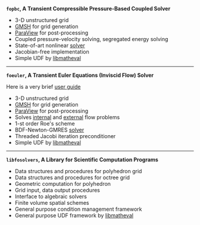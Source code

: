 **`fopbc`, A Transient Compressible Pressure-Based Coupled Solver**

* 3-D unstructured grid
* [GMSH](http://geuz.org/gmsh/) for grid generation
* [ParaView](http://www.paraview.org/) for post-processing
* Coupled pressure-velocity solving, segregated energy solving
* State-of-art nonlinear [solver](https://computation.llnl.gov/casc/sundials/main.html)
* Jacobian-free implementation
* Simple UDF by [libmatheval](http://www.gnu.org/software/libmatheval/)

***

**`foeuler`, A Transient Euler Equations (Inviscid Flow) Solver**

Here is a very brief [user guide](https://drive.google.com/file/d/0B0ArQPxS-HQZWktBSzIwSlRzdk0/view?usp=sharing)

* 3-D unstructured grid
* [GMSH](http://geuz.org/gmsh/) for grid generation
* [ParaView](http://www.paraview.org/) for post-processing
* Solves [internal](https://drive.google.com/file/d/0B0ArQPxS-HQZOFE3NmxWd296Vlk/view?usp=sharing) and [external](https://drive.google.com/file/d/0B0ArQPxS-HQZdWJQcEdxRENMX2M/view?usp=sharing) flow problems
* 1-st order Roe's scheme
* BDF-Newton-GMRES [solver](https://computation.llnl.gov/casc/sundials/main.html)
* Threaded Jacobi iteration preconditioner
* Simple UDF by [libmatheval](http://www.gnu.org/software/libmatheval/)

***

**`libfosolvers`, A Library for Scientific Computation Programs**

* Data structures and procedures for polyhedron grid
* Data structures and procedures for octree grid
* Geometric computation for polyhedron
* Grid input, data output procedures
* Interface to algebraic solvers
* Finite volume spatial schemes
* General purpose condition management framework
* General purpose UDF framework by [libmatheval](http://www.gnu.org/software/libmatheval/)
